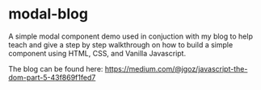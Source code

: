 # modal-blog

A simple modal component demo used in conjuction with my blog to help teach and give a step by step walkthrough on how to build a simple component using HTML, CSS, and Vanilla Javascript.

The blog can be found here:
https://medium.com/@jgoz/javascript-the-dom-part-5-43f869f1fed7
